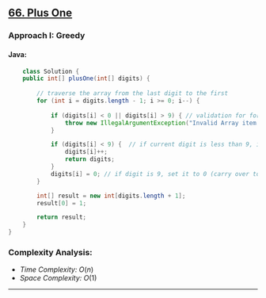 ## [66. Plus One](https://leetcode.com/problems/plus-one/)

### Approach I: Greedy

#### Java:
```java
    class Solution {
    public int[] plusOne(int[] digits) {
        
        // traverse the array from the last digit to the first
        for (int i = digits.length - 1; i >= 0; i--) {
            
            if (digits[i] < 0 || digits[i] > 9) { // validation for for each digit
                throw new IllegalArgumentException("Invalid Array item: "+ digits[i]);
            }

            if (digits[i] < 9) {  // if current digit is less than 9, increment it by one and return
                digits[i]++;
                return digits;
            }
            digits[i] = 0; // if digit is 9, set it to 0 (carry over to the next digit)
        }

        int[] result = new int[digits.length + 1];
        result[0] = 1;

        return result;
    }
}
```

[//]: # (#### Go:)

[//]: # (```go)

[//]: # (func solution&#40;&#41; {)

[//]: # ()
[//]: # (})

[//]: # (```)

### Complexity Analysis:

- *Time Complexity:* $O(n)$
- *Space Complexity:* $O(1)$

---
